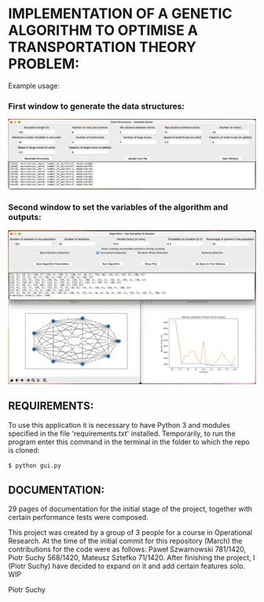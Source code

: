 ﻿# IMPLEMENTATION OF A GENETIC ALGORITHM TO OPTIMISE A TRANSPORTATION THEORY PROBLEM:

Example usage:
### First window to generate the data structures:

!["First window to set the parameters"](media/parameters_window.png)

### Second window to set the variables of the algorithm and outputs:

!["Second window to set the variables of the algorithm"](media/alg_window.png)



## REQUIREMENTS:

To use this application it is necessary to have Python 3 and modules specified in the file 'requirements.txt' installed.
Temporarily, to run the program enter this command in the terminal in the folder to which the repo is cloned:

```zsh
$ python gui.py
```

## DOCUMENTATION:

29 pages of documentation for the initial stage of the project, together with certain performance tests were composed. 

This project was created by a group of 3 people for a course in Operational Research. At the time of the initial commit for this repository (March) the contributions for the code were as follows: Paweł Szwarnowski 781/1420, Piotr Suchy 568/1420, Mateusz Sztefko 71/1420. After finishing the project, I (Piotr Suchy) have decided to expand on it and add certain features solo. WIP

Piotr Suchy
